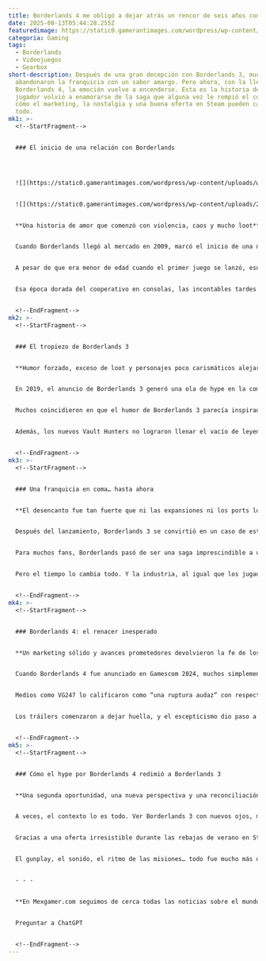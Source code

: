 ```yaml
---
title: Borderlands 4 me obligó a dejar atrás un rencor de seis años con la saga
date: 2025-08-13T05:44:28.255Z
featuredimage: https://static0.gamerantimages.com/wordpress/wp-content/uploads/wm/2025/08/borderlands-4-forgive-six-year-grudge.jpg?q=49&fit=crop&w=1100&h=618&dpr=2
categoria: Gaming
tags:
  - Borderlands
  - Videojuegos
  - Gearbox
short-description: Después de una gran decepción con Borderlands 3, muchos fans
  abandonaron la franquicia con un sabor amargo. Pero ahora, con la llegada de
  Borderlands 4, la emoción vuelve a encenderse. Esta es la historia de cómo un
  jugador volvió a enamorarse de la saga que alguna vez le rompió el corazón, y
  cómo el marketing, la nostalgia y una buena oferta en Steam pueden cambiarlo
  todo.
mk1: >-
  <!--StartFragment-->


  ### El inicio de una relación con Borderlands




  ![](https://static0.gamerantimages.com/wordpress/wp-content/uploads/wm/2025/05/borderlands-3-best-video-game-franchise-compilation-bundles-ranked.jpg?q=49&fit=crop&w=825&dpr=2)


  ![](https://static0.gamerantimages.com/wordpress/wp-content/uploads/2023/08/tyreen-and-troy-calypso-in-borderlands-3.jpg?q=70&fit=crop&w=825&dpr=1)


  **Una historia de amor que comenzó con violencia, caos y mucho loot**


  Cuando Borderlands llegó al mercado en 2009, marcó el inicio de una nueva era en los juegos cooperativos. La combinación entre disparos frenéticos, humor ácido y un mundo postapocalíptico lleno de locura fue una fórmula irresistible para muchos jugadores. Para algunos, como el autor original de esta historia, significó una conexión personal profunda con la saga.


  A pesar de que era menor de edad cuando el primer juego se lanzó, eso no impidió que se obsesionara con él gracias a su primo. Años después, con la llegada de Borderlands 2 en 2012, esta pasión se volvió aún más intensa. El segundo juego no solo mejoró lo ya existente, sino que también se convirtió en un vínculo importante entre amigos y compañeros de cuarto, formando recuerdos imborrables en Pandora.


  Esa época dorada del cooperativo en consolas, las incontables tardes farmeando jefes y explorando cada rincón del mapa dejaron una huella que parecía imposible de borrar... hasta que llegó Borderlands 3.


  <!--EndFragment-->
mk2: >-
  <!--StartFragment-->


  ### El tropiezo de Borderlands 3


  **Humor forzado, exceso de loot y personajes poco carismáticos alejaron a los fans**


  En 2019, el anuncio de Borderlands 3 generó una ola de hype en la comunidad gamer. Era el regreso de una franquicia legendaria. Sin embargo, el entusiasmo inicial se transformó rápidamente en decepción. Los problemas eran claros: un humor exagerado y obsoleto, una sobrecarga de loot que restaba impacto a las recompensas, y personajes que no lograban conectar con los fans de antaño.


  Muchos coincidieron en que el humor de Borderlands 3 parecía inspirado en la fase más agotadora de *Rick and Morty*. En lugar de conservar la crítica social y el tono satírico de entregas anteriores, el juego cayó en la trampa del chiste fácil y repetitivo. Para jugadores que habían madurado con la saga, esto se sintió como una desconexión total.


  Además, los nuevos Vault Hunters no lograron llenar el vacío de leyendas como Zer0 o Mordecai. FL4K, por ejemplo, prometía mucho pero no logró convencer. Y por si fuera poco, el exceso de armas sin sentido diluyó lo que antes era uno de los grandes placeres del juego: encontrar *ese* rifle perfecto que cambiaría tu partida.


  <!--EndFragment-->
mk3: >-
  <!--StartFragment-->


  ### Una franquicia en coma… hasta ahora


  **El desencanto fue tan fuerte que ni las expansiones ni los ports lograron revivir el interés**


  Después del lanzamiento, Borderlands 3 se convirtió en un caso de estudio sobre cómo no manejar una secuela esperada. Aunque algunos DLCs recibieron buenas críticas, la mayoría de los jugadores no regresaron. Incluso con las mejoras técnicas en PS5 y Xbox Series X, el daño ya estaba hecho.


  Para muchos fans, Borderlands pasó de ser una saga imprescindible a un recuerdo borroso. Algo que se amó en la adolescencia pero que no logró evolucionar junto a su audiencia. La emoción por nuevas entregas simplemente desapareció. Y en ese silencio, Gearbox parecía haber perdido su chispa creativa.


  Pero el tiempo lo cambia todo. Y la industria, al igual que los jugadores, también puede aprender de sus errores.


  <!--EndFragment-->
mk4: >-
  <!--StartFragment-->


  ### Borderlands 4: el renacer inesperado


  **Un marketing sólido y avances prometedores devolvieron la fe de los fans**


  Cuando Borderlands 4 fue anunciado en Gamescom 2024, muchos simplemente lo ignoraron. Parecía un intento más por exprimir una franquicia ya desgastada. Sin embargo, algo cambió. Las primeras impresiones de la prensa especializada empezaron a mostrar un panorama distinto.


  Medios como VG247 lo calificaron como “una ruptura audaz” con respecto a las entregas anteriores. Otras publicaciones lo elogiaron por su guion más cuidado y estructura más enfocada. Las promesas de una jugabilidad renovada, con mayor movilidad, diseño de mundo abierto y una nueva aproximación a los Vault Hunters, encendieron nuevamente la curiosidad.


  Los tráilers comenzaron a dejar huella, y el escepticismo dio paso a la emoción. Para muchos, incluido el autor de esta historia, la esperanza renació. Y ese entusiasmo tuvo un efecto colateral inesperado: el deseo de volver a intentar jugar Borderlands 3.


  <!--EndFragment-->
mk5: >-
  <!--StartFragment-->


  ### Cómo el hype por Borderlands 4 redimió a Borderlands 3


  **Una segunda oportunidad, una nueva perspectiva y una reconciliación inesperada**


  A veces, el contexto lo es todo. Ver Borderlands 3 con nuevos ojos, motivado por la emoción que genera su secuela, puede cambiar completamente la experiencia. Así ocurrió para quien, seis años atrás, había jurado no volver a tocar ese juego.


  Gracias a una oferta irresistible durante las rebajas de verano en Steam, y con expectativas en el piso, decidió instalarlo de nuevo. Lo que comenzó como una simple curiosidad se convirtió en una redescubierta. Esta vez, con el volumen de diálogos bajado y un podcast de fondo, la jugabilidad y el diseño del juego brillaron por sí solos.


  El gunplay, el sonido, el ritmo de las misiones… todo fue mucho más disfrutable cuando se ignoraban los elementos que tanto habían molestado antes. En lugar de centrarse en el humor fallido o las historias poco interesantes, se abrazó la diversión pura del combate y el loot. Así, Borderlands 3 encontró su redención, no porque haya cambiado, sino porque el jugador lo abordó desde otro ángulo.


  - - -


  **En Mexgamer.com seguimos de cerca todas las noticias sobre el mundo del anime y los videojuegos, y no podíamos dejar pasar esta historia de redención gamer. Borderlands 4 no solo promete revitalizar una franquicia dormida, sino que también está logrando reconciliar a muchos fans con su pasado. La lección es clara: a veces, todo lo que necesitas para volver a amar una saga... es un poco de hype bien dirigido.**


  Preguntar a ChatGPT


  <!--EndFragment-->
---
```

